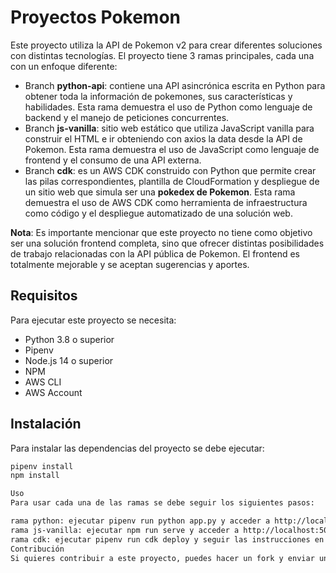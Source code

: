 # Proyectos Pokemon

Este proyecto utiliza la API de Pokemon v2 para crear diferentes soluciones con distintas tecnologías. El proyecto tiene 3 ramas principales, cada una con un enfoque diferente:

- Branch **python-api**: contiene una API asincrónica escrita en Python para obtener toda la información de pokemones, sus características y habilidades. Esta rama demuestra el uso de Python como lenguaje de backend y el manejo de peticiones concurrentes.
- Branch **js-vanilla**: sitio web estático que utiliza JavaScript vanilla para construir el HTML e ir obteniendo con axios la data desde la API de Pokemon. Esta rama demuestra el uso de JavaScript como lenguaje de frontend y el consumo de una API externa.
- Branch **cdk**: es un AWS CDK construido con Python que permite crear las pilas correspondientes, plantilla de CloudFormation y despliegue de un sitio web que simula ser una **pokedex de Pokemon**. Esta rama demuestra el uso de AWS CDK como herramienta de infraestructura como código y el despliegue automatizado de una solución web.

**Nota**: Es importante mencionar que este proyecto no tiene como objetivo ser una solución frontend completa, sino que ofrecer distintas posibilidades de trabajo relacionadas con la API pública de Pokemon. El frontend es totalmente mejorable y se aceptan sugerencias y aportes.

## Requisitos

Para ejecutar este proyecto se necesita:

- Python 3.8 o superior
- Pipenv
- Node.js 14 o superior
- NPM
- AWS CLI
- AWS Account

## Instalación

Para instalar las dependencias del proyecto se debe ejecutar:

```bash
pipenv install
npm install

Uso
Para usar cada una de las ramas se debe seguir los siguientes pasos:

rama python: ejecutar pipenv run python app.py y acceder a http://localhost:8000
rama js-vanilla: ejecutar npm run serve y acceder a http://localhost:5000
rama cdk: ejecutar pipenv run cdk deploy y seguir las instrucciones en la consola
Contribución
Si quieres contribuir a este proyecto, puedes hacer un fork y enviar un pull request con tus cambios. Asegúrate de seguir las buenas prácticas de código y documentación.

